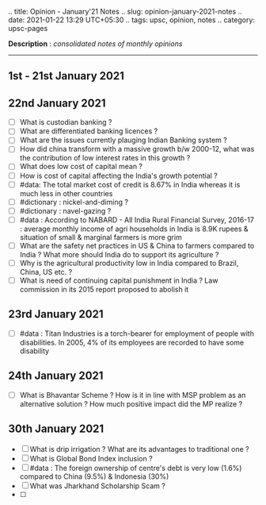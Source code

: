 .. title: Opinion - January'21 Notes
.. slug: opinion-january-2021-notes
.. date: 2021-01-22 13:29 UTC+05:30
.. tags: upsc, opinion, notes
.. category: upsc-pages

**Description** : *consolidated notes of monthly opinions*

***
<!-- TEASER_END -->

## 1st - 21st January 2021

## 22nd January 2021
- [ ] What is custodian banking ? 
- [ ] What are differentiated banking licences ?
- [ ] What are the issues currently plauging Indian Banking system ? 
- [ ] How did china transform with a massive growth b/w 2000-12, what was the contribution of low interest rates in this growth ? 
- [ ] What does low cost of capital mean ?
- [ ] How is cost of capital affecting the India's growth potential ? 
- [ ]  #data: The total market cost of credit is 8.67% in India whereas it is much less in other countries
- [ ]  #dictionary : nickel-and-diming ? 
- [ ]  #dictionary : navel-gazing ? 
- [ ]  #data : According to NABARD - All India Rural Financial Survey, 2016-17 : average monthly income of agri households in India is 8.9K rupees & situation of small & marginal farmers is more grim
- [ ] What are the safety net practices in US & China to farmers compared to India ? What more should India do to support its agriculture ?
- [ ] Why is the agricultural productivity low in India compared to Brazil, China, US etc. ?
- [ ] What is need of continuing capital punishment in India ? Law commission in its 2015 report proposed to abolish it 

## 23rd January 2021
- [ ]  #data : Titan Industries is a torch-bearer for employment of people with disabilities. In 2005, 4% of its employees are recorded to have some disability

## 24th January 2021
- [ ] What is Bhavantar Scheme ? How is it in line with MSP problem as an alternative solution ? How much positive impact did the MP realize ? 

## 30th January 2021
- [ ] What is drip irrigation ? What are its advantages to traditional one ?
- [ ] What is Global Bond Index inclusion ? 
- [ ]  #data : The foreign ownership of centre's debt is very low (1.6%) compared to China (9.5%) & Indonesia (30%)
- [ ] What was Jharkhand Scholarship Scam ? 
- [ ] 
